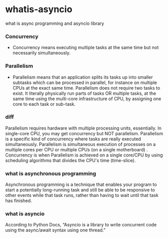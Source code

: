 # whatis-asyncio
what is async programming and asyncio library

### Concurrency
* Concurrency means executing multiple tasks at the same time but not necessarily simultaneously.

### Parallelism
* Parallelism means that an application splits its tasks up into smaller subtasks which can be processed in parallel, for instance on multiple CPUs at the exact same time.
Parallelism does not require two tasks to exist. It literally physically run parts of tasks OR multiple tasks, at the same time using the multi-core infrastructure of CPU, by assigning one core to each task or sub-task.
 
### diff
Parallelism requires hardware with multiple processing units, essentially. In single-core CPU, you may get concurrency but NOT parallelism. Parallelism is a specific kind of concurrency where tasks are really executed simultaneously.
Parallelism is simultaneous execution of processes on a multiple cores per CPU or multiple CPUs (on a single motherboard) . Concurrency is when Parallelism is achieved on a single core/CPU by using scheduling algorithms that divides the CPU's time (time-slice).

### what is asynchronous programming 
Asynchronous programming is a technique that enables your program to start a potentially long-running task and still be able to be responsive to other events while that task runs, rather than having to wait until that task has finished.

### what is asyncio 
According to Python Docs, “Asyncio is a library to write concurrent code using the async/await syntax using one thread.”
